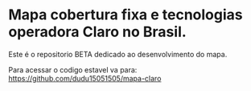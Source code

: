 # Mapa cobertura fixa e tecnologias operadora Claro no Brasil.
Este é o repositorio BETA dedicado ao desenvolvimento do mapa.

Para acessar o codigo estavel va para: https://github.com/dudu15051505/mapa-claro
